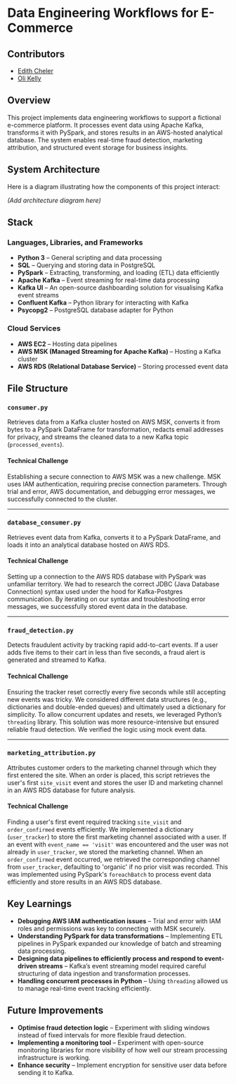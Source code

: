 # Data Engineering Workflows for E-Commerce

## Contributors

- [Edith Cheler](https://github.com/edithche)
- [Oli Kelly](https://github.com/olikelly00)

## Overview

This project implements data engineering workflows to support a fictional e-commerce platform. It processes event data using Apache Kafka, transforms it with PySpark, and stores results in an AWS-hosted analytical database. The system enables real-time fraud detection, marketing attribution, and structured event storage for business insights.

## System Architecture

Here is a diagram illustrating how the components of this project interact:

*(Add architecture diagram here)*

## Stack

### Languages, Libraries, and Frameworks

- **Python 3** – General scripting and data processing
- **SQL** – Querying and storing data in PostgreSQL
- **PySpark** – Extracting, transforming, and loading (ETL) data efficiently
- **Apache Kafka** – Event streaming for real-time data processing
- **Kafka UI** – An open-source dashboarding solution for visualising Kafka event streams
- **Confluent Kafka** – Python library for interacting with Kafka
- **Psycopg2** – PostgreSQL database adapter for Python

### Cloud Services

- **AWS EC2** – Hosting data pipelines
- **AWS MSK (Managed Streaming for Apache Kafka)** – Hosting a Kafka cluster
- **AWS RDS (Relational Database Service)** – Storing processed event data

## File Structure

### `consumer.py`

Retrieves data from a Kafka cluster hosted on AWS MSK, converts it from bytes to a PySpark DataFrame for transformation, redacts email addresses for privacy, and streams the cleaned data to a new Kafka topic (`processed_events`).

#### Technical Challenge

Establishing a secure connection to AWS MSK was a new challenge. MSK uses IAM authentication, requiring precise connection parameters. Through trial and error, AWS documentation, and debugging error messages, we successfully connected to the cluster.

---

### `database_consumer.py`

Retrieves event data from Kafka, converts it to a PySpark DataFrame, and loads it into an analytical database hosted on AWS RDS.

#### Technical Challenge

Setting up a connection to the AWS RDS database with PySpark was unfamiliar territory. We had to research the correct JDBC (Java Database Connection) syntax used under the hood for Kafka-Postgres communication. By iterating on our syntax and troubleshooting error messages, we successfully stored event data in the database.

---

### `fraud_detection.py`

Detects fraudulent activity by tracking rapid add-to-cart events. If a user adds five items to their cart in less than five seconds, a fraud alert is generated and streamed to Kafka.

#### Technical Challenge

Ensuring the tracker reset correctly every five seconds while still accepting new events was tricky. We considered different data structures (e.g., dictionaries and double-ended queues) and ultimately used a dictionary for simplicity. To allow concurrent updates and resets, we leveraged Python’s `threading` library. This solution was more resource-intensive but ensured reliable fraud detection. We verified the logic using mock event data.

---

### `marketing_attribution.py`

Attributes customer orders to the marketing channel through which they first entered the site. When an order is placed, this script retrieves the user's first `site_visit` event and stores the user ID and marketing channel in an AWS RDS database for future analysis.

#### Technical Challenge

Finding a user's first event required tracking `site_visit` and `order_confirmed` events efficiently. We implemented a dictionary (`user_tracker`) to store the first marketing channel associated with a user. If an event with `event_name == 'visit'` was encountered and the user was not already in `user_tracker`, we stored the marketing channel. When an `order_confirmed` event occurred, we retrieved the corresponding channel from `user_tracker`, defaulting to 'organic' if no prior visit was recorded. This was implemented using PySpark's `foreachBatch` to process event data efficiently and store results in an AWS RDS database.

## Key Learnings

- **Debugging AWS IAM authentication issues** – Trial and error with IAM roles and permissions was key to connecting with MSK securely.
- **Understanding PySpark for data transformations** – Implementing ETL pipelines in PySpark expanded our knowledge of batch and streaming data processing.
- **Designing data pipelines to efficiently process and respond to event-driven streams** – Kafka’s event streaming model required careful structuring of data ingestion and transformation processes.
- **Handling concurrent processes in Python** – Using `threading` allowed us to manage real-time event tracking efficiently.

## Future Improvements

- **Optimise fraud detection logic** – Experiment with sliding windows instead of fixed intervals for more flexible fraud detection.
- **Implementing a monitoring tool** – Experiment with open-source monitoring libraries for more visibility of how well our stream processing infrastructure is working.
- **Enhance security** – Implement encryption for sensitive user data before sending it to Kafka.